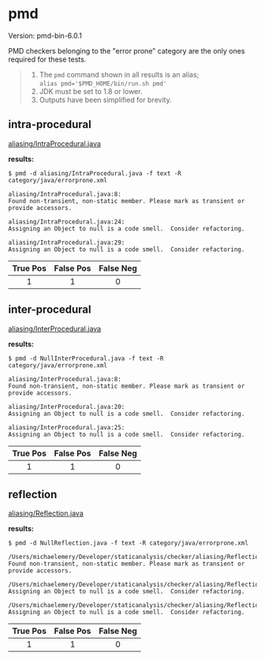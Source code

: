 
# pmd

Version: pmd-bin-6.0.1

PMD checkers belonging to the "error prone" category are the only ones required for these tests.

> 1. The `pmd` command shown in all results is an alias; <br>
> `alias pmd='$PMD_HOME/bin/run.sh pmd'`
> 2. JDK must be set to 1.8 or lower.
> 3. Outputs have been simplified for brevity.

## intra-procedural

[aliasing/IntraProcedural.java](https://github.com/michaelemery/staticanalysis/blob/master/checker/aliasing/IntraProcedural.java)

**results:**

```
$ pmd -d aliasing/IntraProcedural.java -f text -R category/java/errorprone.xml

aliasing/IntraProcedural.java:8:  
Found non-transient, non-static member. Please mark as transient or provide accessors.

aliasing/IntraProcedural.java:24:  
Assigning an Object to null is a code smell.  Consider refactoring.

aliasing/IntraProcedural.java:29:  
Assigning an Object to null is a code smell.  Consider refactoring.
```

| True Pos | False Pos | False Neg |
| :---: | :---: | :---: |
| 1 | 1 | 0 |

## inter-procedural

[aliasing/InterProcedural.java](https://github.com/michaelemery/staticanalysis/blob/master/checker/aliasing/InterProcedural.java)

**results:**

```
$ pmd -d NullInterProcedural.java -f text -R category/java/errorprone.xml

aliasing/InterProcedural.java:8:   
Found non-transient, non-static member. Please mark as transient or provide accessors.

aliasing/InterProcedural.java:20:  
Assigning an Object to null is a code smell.  Consider refactoring.

aliasing/InterProcedural.java:25:  
Assigning an Object to null is a code smell.  Consider refactoring.
```

| True Pos | False Pos | False Neg |
| :---: | :---: | :---: |
| 1 | 1 | 0 |

## reflection

[aliasing/Reflection.java](https://github.com/michaelemery/staticanalysis/blob/master/checker/aliasing/Reflection.java)

**results:**

```
$ pmd -d NullReflection.java -f text -R category/java/errorprone.xml

/Users/michaelemery/Developer/staticanalysis/checker/aliasing/Reflection.java:11:   
Found non-transient, non-static member. Please mark as transient or provide accessors.

/Users/michaelemery/Developer/staticanalysis/checker/aliasing/Reflection.java:27:   
Assigning an Object to null is a code smell.  Consider refactoring.

/Users/michaelemery/Developer/staticanalysis/checker/aliasing/Reflection.java:33:   
Assigning an Object to null is a code smell.  Consider refactoring.
```

| True Pos | False Pos | False Neg |
| :---: | :---: | :---: |
| 1 | 1 | 0 |
